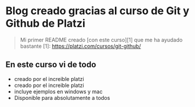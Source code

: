 # Blog creado gracias al curso de Git y Github de Platzi

 >Mi primer README creado [con este curso][1] que me ha ayudado bastante
[1]: https://platzi.com/cursos/git-github/

## En este curso vi de todo
* creado por el increible platzi
* creado por el increible platzi
* incluye ejemplos en windows y mac
* Disponible para absolutamente a todos
